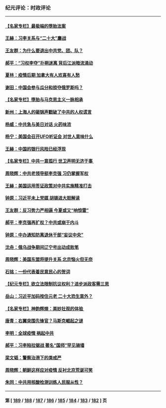 ### 纪元评论：时政评论
---
#### [【名家专栏】最极端的堕胎法案](../../pages/nsc1025/n13741602.md) 
#### [王赫：习李关系与“二十大”鏖战](../../pages/nsc1025/n13741425.md) 
#### [王友群：为什么要退出中共党、团、队？](../../pages/nsc1025/n13739453.md) 
#### [郝平：“习权李夺”扑朔迷离 背后江派暗流涌动](../../pages/nsc1025/n13741043.md) 
#### [夏林：疫情后期 加拿大有人欢喜有人愁](../../pages/nsc1025/n13740969.md) 
#### [谢田：中国会参与瓜分和掠夺俄罗斯吗？](../../pages/nsc1025/n13741034.md) 
#### [【名家专栏】堕胎与马克思主义一脉相承](../../pages/nsc1025/n13740743.md) 
#### [新州：上海人的砸锅声戳破了中共的人权谎言](../../pages/nsc1025/n13741026.md) 
#### [杨威：中共急与美日对话 火药味浓](../../pages/nsc1025/n13740330.md) 
#### [杨宁：美国会召开UFO听证会 对世人意味什么](../../pages/nsc1025/n13740963.md) 
#### [王赫：中国的银行风险已经浮现](../../pages/nsc1025/n13740486.md) 
#### [【名家专栏】中共一意孤行 世卫声明无济于事 ](../../pages/nsc1025/n13739907.md) 
#### [周晓辉：中共老领导挺李克强 习仍掌握军权](../../pages/nsc1025/n13739868.md) 
#### [王赫：美国运用签证政策对中共实施精准打击](../../pages/nsc1025/n13739474.md) 
#### [钟原：习近平未上党媒 胡锡进大胆解读](../../pages/nsc1025/n13739454.md) 
#### [王友群：反习势力严相逼 今夏或又“响惊雷”](../../pages/nsc1025/n13739442.md) 
#### [郝平：李克强再扩权？中共或崩于内斗](../../pages/nsc1025/n13739371.md) 
#### [钟原：中办通知防离退休干部“妄议中央”](../../pages/nsc1025/n13738566.md) 
#### [沈舟：俄乌战争期间辽宁号出动成败笔](../../pages/nsc1025/n13737879.md) 
#### [周晓辉：美国东盟将提升关系 北京恼火但无奈](../../pages/nsc1025/n13738650.md) 
#### [石铭：一份代表着民意民心的贺词](../../pages/nsc1025/n13738655.md) 
#### [【纪元专栏】欲立法限制抗议权利？进步派政客需三思](../../pages/nsc1025/n13738599.md) 
#### [岳山：习近平加码按住元老 二十大恐生意外？](../../pages/nsc1025/n13738445.md) 
#### [【名家专栏】神韵辉煌：美妙壮观的体验 ](../../pages/nsc1025/n13738518.md) 
#### [唐青：右翼突围先锋官？马斯克崛起之谜](../../pages/nsc1025/n13738230.md) 
#### [李明：全球疫情 祸起中共](../../pages/nsc1025/n13737987.md) 
#### [郝平：习李陷拉锯战 著名“国师”罕见骑墙](../../pages/nsc1025/n13737977.md) 
#### [梁文韬：警察治港下的类戒严](../../pages/nsc1025/n13737969.md) 
#### [周晓辉：朝鲜这样应对疫情 反衬北京荒诞可笑](../../pages/nsc1025/n13737864.md) 
#### [朱同：中共用核酸检测训练人民服从性？](../../pages/nsc1025/n13737928.md) 

---
#### 第 [ [189](./189.md) / [188](./188.md) / [187](./187.md) / [186](./186.md) / [185](./185.md) / [184](./184.md) / [183](./183.md) / [182](./182.md) ] 页
